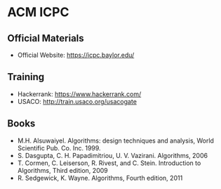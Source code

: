 # ACM ICPC

## Official Materials

* Official Website: https://icpc.baylor.edu/

## Training

* Hackerrank: https://www.hackerrank.com/
* USACO: http://train.usaco.org/usacogate

## Books

* M.H. Alsuwaiyel. Algorithms: design techniques and analysis, World Scientific Pub. Co. Inc. 1999.
* S. Dasgupta, C. H. Papadimitriou, U. V. Vazirani. Algorithms, 2006
* T. Cormen, C. Leiserson, R. Rivest, and C. Stein. Introduction to Algorithms, Third edition, 2009
* R. Sedgewick, K. Wayne. Algorithms, Fourth edition, 2011
